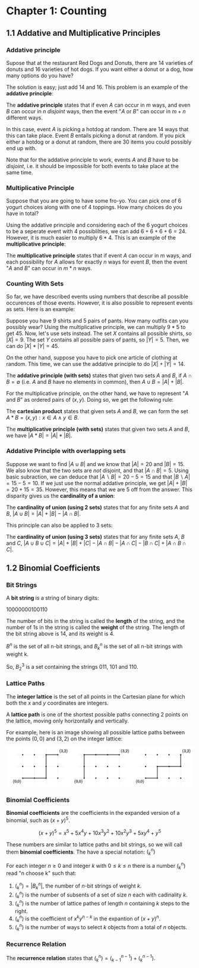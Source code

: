# Chapter 1: Counting

## 1.1 Addative and Multiplicative Principles

### Addative principle

Supose that at the restaurant Red Dogs and Donuts, there are 14 varieties of donuts and 16 varieties of hot dogs. If you want either a donut or a dog, how many options do you have?

The solution is easy; just add 14 and 16. This problem is an example of the **addative principle**:

The **addative principle** states that if even $A$ can occur in $m$ ways, and even $B$ can occur in $n$ *disjoint* ways, then the event "$A$ or $B$" can occur in $m + n$ different ways.

In this case, event $A$ is picking a hotdog at random. There are 14 ways that this can take place. Event $B$ entails picking a donut at random. If you pick either a hotdog or a donut at random, there are 30  items you could possibly end up with.

Note that for the addative principle to work, events $A$ and $B$ have to be *disjoint*, i.e. it should be impossible for both events to take place at the same time.

### Multiplicative Principle

Suppose that you are going to have some fro-yo. You can pick one of 6 yogurt choices along with one of 4 toppings. How many choices do you have in total?

Using the addative principle and considering each of the 6 yogurt choices to be a seperate event with 4 possiblilties, we can add $6+6+6+6=24$. However, it is much easier to multiply $6*4$. This is an example of the **multiplicative principle**:

The **multiplicative principle** states that if event $A$ can occur in $m$ ways, and each possibility for $A$ allows for exactly $n$ ways for event $B$, then the event "$A$ and $B$" can occur in $m*n$ ways.

### Counting With Sets

So far, we have described events using numbers that describe all possible occurences of those events. However, it is also possible to represent events as sets. Here is an example:

Suppose you have 9 shirts and 5 pairs of pants. How many outfits can you possibly wear? Using the multiplicative principle, we can multiply $9*5$ to get $45$. Now, let's use sets instead. The set $X$ contains all possible shirts, so $|X|=9$. The set $Y$ contains all possible pairs of pants, so $|Y|=5$. Then, we can do $|X|*|Y|=45$.

On the other hand, suppose you have to pick one article of clothing at random. This time, we can use the addative principle to do $|X|+|Y|=14$.

The **addative principle (with sets)** states that given two sets $A$ and $B$, if $A \cap B = \emptyset$ (i.e. $A$ and $B$ have no elements in common), then $A \cup B = |A| + |B|$.

For the multiplicative principle, on the other hand, we have to represent "$A$ and $B$" as ordered pairs of $(x,y)$. Doing so, we get the following rule:

The **cartesian product** states that given sets $A$ and $B$, we can form the set $A * B = {(x,y):x \in A \land y \in B}$.

The **multiplicative principle (with sets)** states that given two sets $A$ and $B$, we have $|A*B| = |A|*|B|$.

### Addative Principle with overlapping sets

Suppose we want to find $|A \cup B|$ and we know that $|A| = 20$ and $|B| = 15$. We also know that the two sets are *not* disjoint, and that $|A \cap B| = 5$. Using basic subraction, we can deduce that $|A \backslash B| = 20 - 5 = 15$ and that $|B \backslash A| = 15 - 5 = 10$. If we just use the normal addative principle, we get $|A| + |B| = 20 + 15 = 35$. However, this means that we are 5 off from the answer. This disparity gives us the **cardinality of a union**:

The **cardinality of union (using 2 sets)** states that for any finite sets $A$ and $B$, $|A \cup B| = |A| + |B| - |A \cap B|$.

This principle can also be applied to 3 sets:

The **cardinality of union (using 3 sets)** states that for any finite sets $A$, $B$ and $C$, $|A \cup B \cup C| = |A| + |B| + |C| - |A \cap B| - |A \cap C| - |B \cap C| + |A \cap B \cap C|$.

## 1.2 Binomial Coefficients

### Bit Strings

A **bit string** is a string of binary digits:

$10000000100110$

The number of bits in the string is called the **length** of the string, and the number of 1s in the string is called the **weight** of the string. The length of the bit string above is 14, and its weight is 4.

$B^n$ is the set of all n-bit strings, and $B^n_k$ is the set of all n-bit strings with weight k.

So, $B^3_2$ is a set containing the strings 011, 101 and 110.

### Lattice Paths

The **integer lattice** is the set of all points in the Cartesian plane for which both the $x$ and $y$ coordinates are integers.

A **lattice path** is one of the shortest possible paths connecting 2 points on the lattice, moving only horizontally and vertically.

For example, here is an image showing all possible lattice paths between the points $(0,0)$ and $(3,2)$ on the integer lattice:

![Lattice Paths](latticePaths.png)

### Binomial Coefficients

**Binomial coefficients** are the coefficients in the expanded version of a binomial, such as $(x+y)^5$.

$$
(x+y)^5=x^5+5x^4y+10x^3y^2+10x^2y^3+5xy^4+y^5
$$

These numbers are similar to lattice paths and bit strings, so we will call them **binomial coefficients**. The have a special notation: $(^n_k)$

For each integer $n \ge 0$ and integer $k$ with $0 \le k \le n$ there is a number $(^n_k)$ read "n choose k" such that:

1. $(^n_k) = |B^n_k|$, the number of $n$-bit strings of weight $k$.
2. $(^n_k)$ is the number of subsents of a set of size $n$ each with cadinality $k$.
3. $(^n_k)$ is the number of lattice pathes of length $n$ containing $k$ steps to the right.
4. $(^n_k)$ is the coefficient of $x^ky^{n-k}$ in the expantion of $(x+y)^n$.
5. $(^n_k)$ is the number of ways to select $k$ objects from a total of $n$ objects.

### Recurrence Relation

The **recurrence relation** states that $(^n_k) = (^{n-1}_{k-1})+(^{n-1}_k)$.
